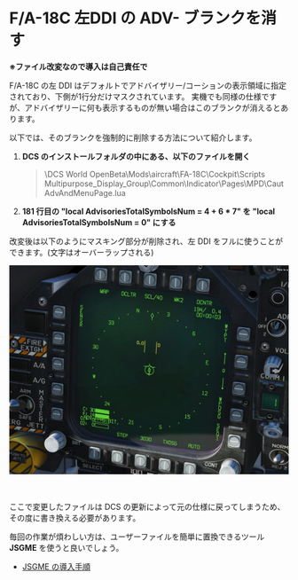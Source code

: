# F/A-18C 左DDI の ADV- ブランクを消す

**※ファイル改変なので導入は自己責任で**

F/A-18C の左 DDI はデフォルトでアドバイザリー/コーションの表示領域に指定されており、下側が1行分だけマスクされています。
実機でも同様の仕様ですが、アドバイザリーに何も表示するものが無い場合はこのブランクが消えるとあります。

以下では、そのブランクを強制的に削除する方法について紹介します。

1. **DCS のインストールフォルダの中にある、以下のファイルを開く**
   > \DCS World OpenBeta\Mods\aircraft\FA-18C\Cockpit\Scripts\
   Multipurpose_Display_Group\Common\Indicator\Pages\MPD\CautAdvAndMenuPage.lua

2. **181 行目の "local AdvisoriesTotalSymbolsNum = 4 + 6 * 7" を "local AdvisoriesTotalSymbolsNum = 0" にする**

改変後は以下のようにマスキング部分が削除され、左 DDI をフルに使うことができます。(文字はオーバーラップされる)

![f-18c-adv1-preview](images/f-18c-adv1-preview.jpg)

</br>

ここで変更したファイルは DCS の更新によって元の仕様に戻ってしまうため、その度に書き換える必要があります。

毎回の作業が煩わしい方は、ユーザーファイルを簡単に置換できるツール **JSGME** を使うと良いでしょう。

- [JSGME の導入手順](https://wikiwiki.jp/dcs-world/HowToUseJSGME)
